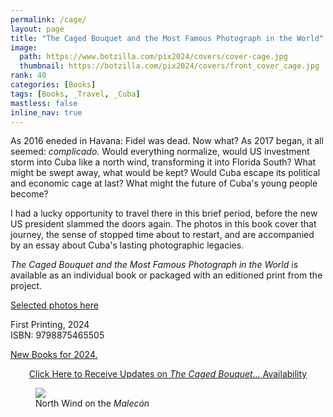 ```yaml
---
permalink: /cage/
layout: page
title: "The Caged Bouquet and the Most Famous Photograph in the World"
image:
  path: https://www.botzilla.com/pix2024/covers/cover-cage.jpg
  thumbnail: https://botzilla.com/pix2024/covers/front_cover_cage.jpg
rank: 40
categories: [Books]
tags: [Books, _Travel, _Cuba]
mastless: false
inline_nav: true
---
```


As 2016 eneded in Havana: Fidel was dead. Now what? As 2017 began, it all seemed: _complicado._ Would everything normalize, would US investment storm into Cuba like a north wind, transforming it into Florida South? What might be swept away, what would be kept? Would Cuba escape its political and economic cage at last? What might the future of Cuba's young people become?

I had a lucky opportunity to travel there in this brief period, before the new US president slammed the doors again. The photos in this book cover that journey, the sense of stopped time about to restart, and are accompanied by an essay about Cuba's lasting photographic legacies.

<!-- more -->

_The Caged Bouquet and the Most Famous Photograph in the World_ is available as an individual book or packaged with an editioned print from the project.

<a href="{{ site.url }}/page/Havana-Caged-Bouquet.html">Selected photos here</a>

First Printing, 2024<br/>ISBN: 9798875465505

<a href="{{ site.url }}/book24">New Books for 2024.</a>

<center><a class="btn btn--info btn--large" href="mailto:kevin+books@vumondo.com?subject=Please%20Keep%20Me%20Updated%20about%20%22The%20Caged%20Bouquet%22&body=Let%20me%20know%20about%20updates%20on%20sale%20and%20availability%20of%20your%20book%20%22The%20Caged%20Bouquet.%22%0A%0AGracias%21">Click Here to Receive Updates on <i>The Caged Bouquet...</i> Availability</a></center>

<figure class="align-center">
<img src="https://www.botzilla.com/pix2022/havana2017/bjorke_Cuba_KBXP7766.jpg">
<figcaption>North Wind on the <i>Malecón</i></figcaption>
</figure>
